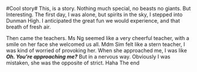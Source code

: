 #Cool story#
This, is a story.
Nothing much special, no beasts no giants.
But
Interesting.
The first day,
I was alone, but spirits in the sky,
I stepped into Dunman High.
I anticipated the great fun we would experience, and that breath of fresh air.

Then came the teachers.
Ms Ng seemed like a very cheerful teacher, with a smile on her face she welcomed us all.
Mdm Sim felt like a stern teacher, I was kind of worried of provoking her.
When she approached me, I was like 
***Oh. You're approaching me?***
But in a nervous way.
Obviously I was mistaken, she was the opposite of strict.
Haha
The end
